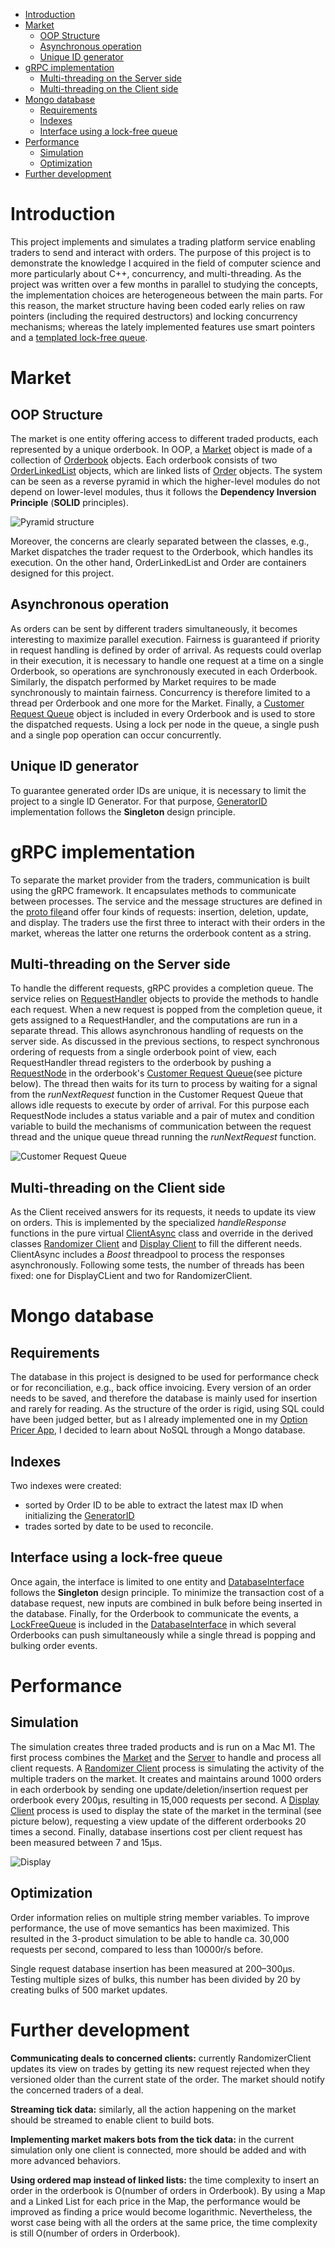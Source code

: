 <!-- TOC -->
* [Introduction](#introduction)
* [Market](#market)
  * [OOP Structure](#oop-structure)
  * [Asynchronous operation](#asynchronous-operation)
  * [Unique ID generator](#unique-id-generator)
* [gRPC implementation](#grpc-implementation)
  * [Multi-threading on the Server side](#multi-threading-on-the-server-side)
  * [Multi-threading on the Client side](#multi-threading-on-the-client-side)
* [Mongo database](#mongo-database)
  * [Requirements](#requirements)
  * [Indexes](#indexes)
  * [Interface using a lock-free queue](#interface-using-a-lock-free-queue)
* [Performance](#performance)
  * [Simulation](#simulation)
  * [Optimization](#optimization)
* [Further development](#further-development)
<!-- TOC -->

# Introduction
This project implements and simulates a trading platform service enabling traders to send and interact with orders. The
purpose of this project is to demonstrate the knowledge I acquired in the field of computer science and more
particularly about C++, concurrency, and multi-threading. As the project was written over a few months in parallel to
studying the concepts, the implementation choices are heterogeneous between the main parts. For this reason, the market
structure having been coded early relies on raw pointers
(including the required destructors) and locking concurrency mechanisms; whereas the lately implemented features use
smart pointers and a [templated lock-free queue](lock_free_queue/LockFreeQueue.h).

# Market

## OOP Structure

The market is one entity offering access to different traded products, each represented by a unique orderbook. In OOP,
a [Market](market/Market.h) object is made of a collection of [Orderbook](market/OrderBook.h) objects. Each orderbook
consists of two [OrderLinkedList](market/OrderLinkedList.h) objects, which are linked lists of
[Order](market/order/Order.h) objects. The system can be seen as a reverse pyramid in which the higher-level modules do
not depend on lower-level modules, thus it follows the **Dependency Inversion Principle** (**SOLID** principles).

![Pyramid structure](images/Market_OOP_pyramid_structure.png)

Moreover, the concerns are clearly separated between the classes, e.g., Market dispatches the trader
request to the Orderbook, which handles its execution.
On the other hand, OrderLinkedList and Order are containers 
designed for this project.

## Asynchronous operation

As orders can be sent by different traders simultaneously, it becomes interesting to maximize parallel execution.
Fairness is guaranteed if priority in request handling is defined by order of arrival. As requests could overlap in
their execution, it is necessary to handle one request at a time on a single Orderbook, so operations are synchronously
executed in each Orderbook. Similarly, the dispatch performed by Market requires to be made synchronously to maintain
fairness. Concurrency is therefore limited to a thread per Orderbook and one more for the Market. Finally,
a [Customer Request Queue](market/CustomerRequestQueue/CustomerRequestQueue.h) object is included in every Orderbook and
is used to store the dispatched requests. Using a lock per node in the queue, a single push and a single pop operation
can occur concurrently.

## Unique ID generator

To guarantee generated order IDs are unique, it is necessary to limit the project to a single ID Generator. For that
purpose, [GeneratorID](market/GeneratorId.h) implementation follows the **Singleton** design principle.

# gRPC implementation

To separate the market provider from the traders, communication is built using the gRPC framework. It encapsulates methods
to communicate between processes. The service and the message structures are defined in
the [proto file](proto/MarketAccess.proto)and offer four kinds of requests: insertion, deletion,
update, and display.
The traders use the first three to interact with their orders in the market, whereas the latter one
returns the orderbook content as a string.

## Multi-threading on the Server side

To handle the different requests, gRPC provides a completion queue. The service relies
on [RequestHandler](server_and_client_grpc/Service/RequestHandler.h)
objects to provide the methods to handle each request. 
When a new request is popped from the completion queue, it gets assigned to a RequestHandler, and the computations are
run in a separate thread. This allows asynchronous handling of requests on the server side. As discussed in the previous 
sections, to respect synchronous ordering of
requests from a single orderbook point of view, each RequestHandler thread registers to the orderbook by pushing
a [RequestNode](market/CustomerRequestQueue/RequestNode.h)
in the orderbook's [Customer Request Queue](market/CustomerRequestQueue/CustomerRequestQueue.h)(see picture below). The thread then waits
for its turn to process by waiting for a signal from the _runNextRequest_ function in the Customer Request
Queue that allows idle requests to execute by order of arrival.
For this purpose each RequestNode includes a status variable and a pair of mutex and condition variable
to build the mechanisms of communication between the request thread and the unique queue thread running the 
_runNextRequest_ function.

![Customer Request Queue](images/Customer_Request_Queue.png "Customer Request Queue")

## Multi-threading on the Client side

As the Client received answers for its requests, it needs to update its view on orders. This is implemented by the specialized 
 _handleResponse_ functions in the pure virtual [ClientAsync](server_and_client_grpc/Client/ClientAsync.h) class and 
override in the derived classes [Randomizer Client](server_and_client_grpc/Client/RandomizerClient/RandomizerClient.h) 
and [Display Client](server_and_client_grpc/Client/DisplayClient/DisplayClient.h) to fill the different needs.
ClientAsync includes a _Boost_ threadpool to process the responses asynchronously.
Following some tests, the number of threads has been fixed: one for DisplayCLient and two for RandomizerClient.  

# Mongo database

## Requirements

The database in this project is designed to be used for performance check or for reconciliation, e.g., back office
invoicing. Every version of an order needs to be saved, and therefore the database is mainly used for insertion and
rarely for reading. As the structure of the order is rigid, using SQL could have been judged better, but as I already
implemented one in my [Option Pricer App](https://github.com/PLHC/option-pricer-app), I decided to learn about NoSQL
through a Mongo database.

## Indexes

Two indexes were created:

- sorted by Order ID to be able to extract the latest max ID when initializing the [GeneratorID](market/GeneratorId.h)
- trades sorted by date to be used to reconcile.

## Interface using a lock-free queue

Once again, the interface is limited to one entity and [DatabaseInterface](database/DatabaseInterface.h) follows the
**Singleton** design principle. To minimize the transaction cost of a database request, new inputs are combined in bulk
before being inserted in the database. Finally, for the Orderbook to communicate the events,
a [LockFreeQueue](lock_free_queue/LockFreeQueue.h) is included in the [DatabaseInterface](database/DatabaseInterface.h)
in which several Orderbooks can push simultaneously while a single thread is popping and bulking order events.

# Performance

## Simulation

The simulation creates three traded products and is run on a Mac M1. The first process combines
the [Market](market/Market.h)
and the [Server](server_and_client_grpc/Service/RpcServiceAsync.h) to handle and process all client requests.
A [Randomizer Client](server_and_client_grpc/Client/RandomizerClient/RandomizerClient.h) process is simulating the
activity of the multiple traders on the market. It creates and maintains around 1000 orders in each orderbook by sending
one update/deletion/insertion request per orderbook every 200µs, resulting in 15,000 requests per second.
A [Display Client](server_and_client_grpc/Client/DisplayClient/DisplayClient.h) process is used to display the state of
the market in the terminal (see picture below), requesting a view update of the different orderbooks 20 times a second. Finally, database insertions cost
per client request has been measured between 7 and 15µs.

![Display](images/main_screenshot_with_one_product.png "Reverse pyramid market structure")

## Optimization

Order information relies on multiple string member variables. To improve performance, the use of move semantics has been
maximized. This resulted in the 3-product simulation to be able to handle ca. 30,000 requests per second, compared to
less than 10000r/s before. 

Single request database insertion has been measured at 200–300µs.
Testing multiple sizes of bulks, this number has been divided by 20 by creating bulks of 500 market updates.

# Further development

**Communicating deals to concerned clients:** currently RandomizerClient updates its view on trades by getting its new request rejected when they versioned older than the current state of the order. The market should notify the concerned traders of a deal.

**Streaming tick data:** similarly, all the action happening on the market should be streamed to enable client to build bots.

**Implementing market makers bots from the tick data:** in the current simulation only one client is connected, more should be added and with more advanced behaviors.

**Using ordered map instead of linked lists:** the time complexity to insert an order in the orderbook is O(number of 
orders in Orderbook). By using a Map and a Linked List for each price in the Map, the performance would be improved as 
finding a price would become logarithmic. Nevertheless, the worst case being with all the orders at the same price, the 
time complexity is still O(number of orders in Orderbook).
 


